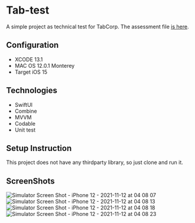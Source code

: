 # Tab-test
A simple project as technical test for TabCorp. The assessment file [is here](https://github.com/nfarshchi/Tab-test/files/7522049/iOS.Assessment.pdf).


## Configuration
- XCODE 13.1
- MAC OS 12.0.1 Monterey
- Target iOS 15

## Technologies
- SwiftUI
- Combine
- MVVM
- Codable
- Unit test

## Setup Instruction
This project does not have any thirdparty library, so just clone and run it. 

## ScreenShots

![Simulator Screen Shot - iPhone 12 - 2021-11-12 at 04 08 07](https://user-images.githubusercontent.com/10992213/141339609-30891cd3-b3da-424d-a9fc-1902919dc344.png)
![Simulator Screen Shot - iPhone 12 - 2021-11-12 at 04 08 13](https://user-images.githubusercontent.com/10992213/141339616-edd122fa-5937-4f73-85aa-c6e16fb0365b.png)
![Simulator Screen Shot - iPhone 12 - 2021-11-12 at 04 08 18](https://user-images.githubusercontent.com/10992213/141339625-db1c41ec-d585-471c-93cc-238760d0ccd7.png)
![Simulator Screen Shot - iPhone 12 - 2021-11-12 at 04 08 23](https://user-images.githubusercontent.com/10992213/141339631-45f19af0-f5fe-4849-adb2-16f41c904e86.png)
